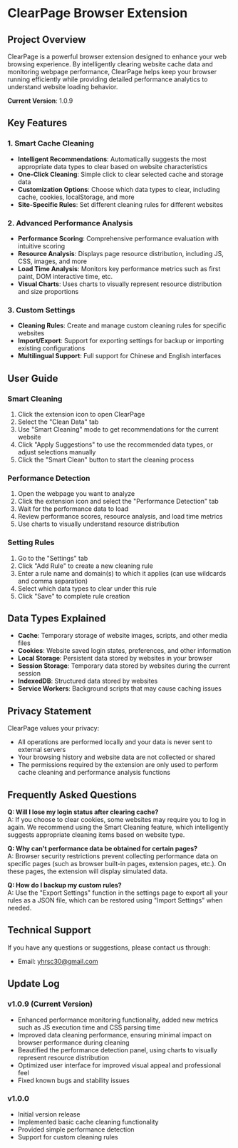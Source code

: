 # ClearPage Browser Extension

## Project Overview

ClearPage is a powerful browser extension designed to enhance your web browsing experience. By intelligently clearing website cache data and monitoring webpage performance, ClearPage helps keep your browser running efficiently while providing detailed performance analytics to understand website loading behavior.

**Current Version**: 1.0.9

## Key Features

### 1. Smart Cache Cleaning

- **Intelligent Recommendations**: Automatically suggests the most appropriate data types to clear based on website characteristics
- **One-Click Cleaning**: Simple click to clear selected cache and storage data
- **Customization Options**: Choose which data types to clear, including cache, cookies, localStorage, and more
- **Site-Specific Rules**: Set different cleaning rules for different websites

### 2. Advanced Performance Analysis

- **Performance Scoring**: Comprehensive performance evaluation with intuitive scoring
- **Resource Analysis**: Displays page resource distribution, including JS, CSS, images, and more
- **Load Time Analysis**: Monitors key performance metrics such as first paint, DOM interactive time, etc.
- **Visual Charts**: Uses charts to visually represent resource distribution and size proportions

### 3. Custom Settings

- **Cleaning Rules**: Create and manage custom cleaning rules for specific websites
- **Import/Export**: Support for exporting settings for backup or importing existing configurations
- **Multilingual Support**: Full support for Chinese and English interfaces

## User Guide

### Smart Cleaning

1. Click the extension icon to open ClearPage
2. Select the "Clean Data" tab
3. Use "Smart Cleaning" mode to get recommendations for the current website
4. Click "Apply Suggestions" to use the recommended data types, or adjust selections manually
5. Click the "Smart Clean" button to start the cleaning process

### Performance Detection

1. Open the webpage you want to analyze
2. Click the extension icon and select the "Performance Detection" tab
3. Wait for the performance data to load
4. Review performance scores, resource analysis, and load time metrics
5. Use charts to visually understand resource distribution

### Setting Rules

1. Go to the "Settings" tab
2. Click "Add Rule" to create a new cleaning rule
3. Enter a rule name and domain(s) to which it applies (can use wildcards and comma separation)
4. Select which data types to clear under this rule
5. Click "Save" to complete rule creation

## Data Types Explained

- **Cache**: Temporary storage of website images, scripts, and other media files
- **Cookies**: Website saved login states, preferences, and other information
- **Local Storage**: Persistent data stored by websites in your browser
- **Session Storage**: Temporary data stored by websites during the current session
- **IndexedDB**: Structured data stored by websites
- **Service Workers**: Background scripts that may cause caching issues

## Privacy Statement

ClearPage values your privacy:

- All operations are performed locally and your data is never sent to external servers
- Your browsing history and website data are not collected or shared
- The permissions required by the extension are only used to perform cache cleaning and performance analysis functions

## Frequently Asked Questions

**Q: Will I lose my login status after clearing cache?**  
A: If you choose to clear cookies, some websites may require you to log in again. We recommend using the Smart Cleaning feature, which intelligently suggests appropriate cleaning items based on website type.

**Q: Why can't performance data be obtained for certain pages?**  
A: Browser security restrictions prevent collecting performance data on specific pages (such as browser built-in pages, extension pages, etc.). On these pages, the extension will display simulated data.

**Q: How do I backup my custom rules?**  
A: Use the "Export Settings" function in the settings page to export all your rules as a JSON file, which can be restored using "Import Settings" when needed.

## Technical Support

If you have any questions or suggestions, please contact us through:

- Email: yhrsc30@gmail.com

## Update Log

### v1.0.9 (Current Version)

- Enhanced performance monitoring functionality, added new metrics such as JS execution time and CSS parsing time
- Improved data cleaning performance, ensuring minimal impact on browser performance during cleaning
- Beautified the performance detection panel, using charts to visually represent resource distribution
- Optimized user interface for improved visual appeal and professional feel
- Fixed known bugs and stability issues

### v1.0.0

- Initial version release
- Implemented basic cache cleaning functionality
- Provided simple performance detection
- Support for custom cleaning rules
